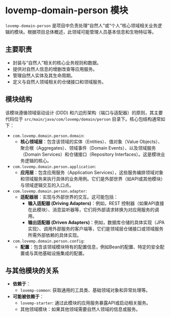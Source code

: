 # lovemp-domain-person 模块

`lovemp-domain-person` 是项目中负责处理“自然人”或“个人”核心领域相关业务逻辑的模块。根据项目总体概述，此领域可能管理人员基本信息和生物特征等。

## 主要职责

*   封装与“自然人”相关的核心业务规则和数据。
*   提供对自然人信息的增删改查等应用服务。
*   管理自然人实体及其生命周期。
*   定义与自然人领域相关的仓储接口和领域服务。

## 模块结构

该模块遵循领域驱动设计 (DDD) 和六边形架构（端口与适配器）的原则，其主要代码位于 `src/main/java/com/lovemp/domain/person` 目录下。核心包结构通常如下：

*   `com.lovemp.domain.person.domain`:
    *   **核心领域层**：包含该领域的实体（Entities）、值对象（Value Objects）、聚合根（Aggregates）、领域事件（Domain Events）、以及领域服务（Domain Services）和仓储接口（Repository Interfaces）。这是模块业务逻辑的核心。
*   `com.lovemp.domain.person.application`:
    *   **应用层**：包含应用服务（Application Services），这些服务编排领域对象和领域服务来执行具体的业务用例。它们是外部世界（如API或其他模块）与领域逻辑交互的入口点。
*   `com.lovemp.domain.person.adapter`:
    *   **适配器层**：实现与外部世界的交互。这可能包括：
        *   **输入适配器 (Driving Adapters)**：例如，REST 控制器（如果API直接在此模块）、消息监听器等，它们将外部请求转换为对应用服务的调用。
        *   **输出适配器 (Driven Adapters)**：例如，数据库仓储的具体实现（JPA实现）、调用外部服务的客户端等，它们是领域层仓储接口或领域服务所需外部依赖的具体实现。
*   `com.lovemp.domain.person.config`:
    *   **配置**：包含该领域模块特有的配置信息，例如Bean的配置、特定的安全配置或与其他基础设施集成的配置。

## 与其他模块的关系

*   **依赖于**：
    *   `lovemp-common`: 获取通用的工具类、基础领域对象和异常处理等。
*   **可能被依赖于**：
    *   `lovemp-starter`: 通过此模块的应用服务暴露API或启动相关服务。
    *   其他领域模块：如果其他领域需要自然人领域的信息或服务。
